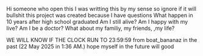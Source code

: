Hi someone who open this I was writting this by my sense so ignore if it will bullshit
this project was created because I have questions What happen in 10 years after high school graduated 
Am I still alive?
Am I happy with my live?
Am I be a doctor?
What about my familiy, my friends, ,my life?

WE WILL KNOW IF THE CLOCK RUN TO 23:59:59 
from boat_bananaz in the past (22 May 2025 in 1:36 AM.)
hope myself in the future will good

